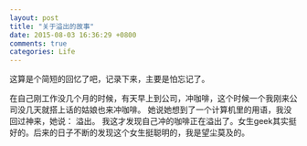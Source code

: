 ```yaml
---
layout: post
title: "关于溢出的故事"
date: 2015-08-03 16:36:29 +0800
comments: true
categories: Life
---
```

这算是个简短的回忆了吧，记录下来，主要是怕忘记了。

在自己刚工作没几个月的时候，有天早上到公司，冲咖啡，这个时候一个我刚来公司没几天就搭上话的姑娘也来冲咖啡。 她说她想到了一个计算机里的用语，我没回过神来，她说： 溢出。 我这才发现自己冲的咖啡正在溢出了。女生geek其实挺好的。后来的日子不断的发现这个女生挺聪明的，我是望尘莫及的。

